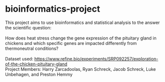 # bioinformatics-project
This project aims to use bioinformatics and statistical analysis to the answer the scientific question: <br><br>How does heat stress change the gene expression of the pituitary gland in chickens and which specific genes are impacted differently from thermoneutral conditions?
<br><br>Dataset used: https://www.refine.bio/experiments/SRP092257/exploration-of-the-chicken-pituitary-gland
<br>Project Members: Harry Zarcadoolas, Ryan Schreck, Jacob Schreck, Luke Unbehagen, and Preston Hemmy

